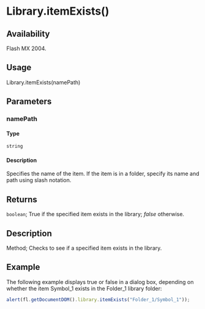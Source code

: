 # Library.itemExists()

## Availability

Flash MX 2004.

## Usage

Library.itemExists(namePath)

## Parameters

### **namePath**

#### Type

```typescript
string
```

#### Description

Specifies the name of the item. If the item is in a folder, specify its name and path using slash notation.

## Returns

`boolean`; True if the specified item exists in the library; *false* otherwise.

## Description

Method; Checks to see if a specified item exists in the library.

## Example

The following example displays true or false in a dialog box, depending on whether the item Symbol_1 exists in the Folder_1 library folder:

```javascript
alert(fl.getDocumentDOM().library.itemExists("Folder_1/Symbol_1"));
```
